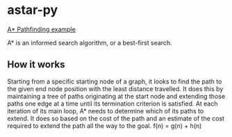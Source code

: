 # astar-py
[A* Pathfinding example](https://upload.wikimedia.org/wikipedia/commons/thumb/f/f4/Pathfinding_A_Star.svg/2000px-Pathfinding_A_Star.svg.png)

A* is an informed search algorithm, or a best-first search.

## How it works
Starting from a specific starting node of a graph, it looks to find the path to the given end node position with the least distance travelled. It does this by maintaining a tree of paths originating at the start node and extending those paths one edge at a time until its termination criterion is satisfied.
At each iteration of its main loop, A* needs to determine which of its paths to extend. It does so based on the cost of the path and an estimate of the cost required to extend the path all the way to the goal.
f(n) = g(n) + h(n)
